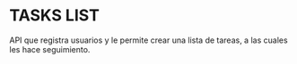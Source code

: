 # TASKS LIST
API que registra usuarios y le permite crear una lista de tareas, a las cuales les hace seguimiento.
